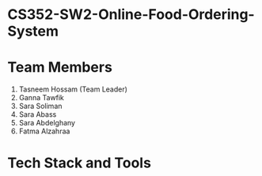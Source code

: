 # CS352-SW2-Online-Food-Ordering-System

# Team Members
1. Tasneem Hossam (Team Leader)
2. Ganna Tawfik
3. Sara Soliman
4. Sara Abass
5. Sara Abdelghany
6. Fatma Alzahraa

# Tech Stack and Tools
